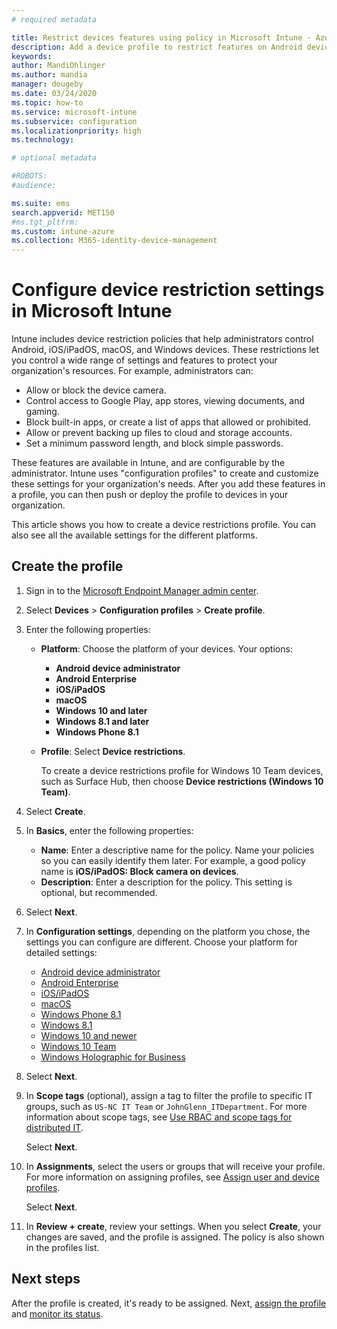 ```yaml
---
# required metadata

title: Restrict devices features using policy in Microsoft Intune - Azure | Microsoft Docs
description: Add a device profile to restrict features on Android device administrator, Android Enterprise, macOS, iOS, iPadOS, Windows Phone, and Windows 10 devices in Microsoft Intune.
keywords:
author: MandiOhlinger
ms.author: mandia
manager: dougeby
ms.date: 03/24/2020
ms.topic: how-to
ms.service: microsoft-intune
ms.subservice: configuration
ms.localizationpriority: high
ms.technology:

# optional metadata

#ROBOTS:
#audience:

ms.suite: ems
search.appverid: MET150
#ms.tgt_pltfrm:
ms.custom: intune-azure
ms.collection: M365-identity-device-management
---
```

 
# Configure device restriction settings in Microsoft Intune

Intune includes device restriction policies that help administrators control Android, iOS/iPadOS, macOS, and Windows devices. These restrictions let you control a wide range of settings and features to protect your organization's resources. For example, administrators can:

- Allow or block the device camera.
- Control access to Google Play, app stores, viewing documents, and gaming.
- Block built-in apps, or create a list of apps that allowed or prohibited.
- Allow or prevent backing up files to cloud and storage accounts.
- Set a minimum password length, and block simple passwords.

These features are available in Intune, and are configurable by the administrator. Intune uses "configuration profiles" to create and customize these settings for your organization's needs. After you add these features in a profile, you can then push or deploy the profile to devices in your organization.

This article shows you how to create a device restrictions profile. You can also see all the available settings for the different platforms.

## Create the profile

1. Sign in to the [Microsoft Endpoint Manager admin center](https://go.microsoft.com/fwlink/?linkid=2109431).
2. Select **Devices** > **Configuration profiles** > **Create profile**.
3. Enter the following properties:

    - **Platform**: Choose the platform of your devices. Your options:  

        - **Android device administrator**
        - **Android Enterprise**
        - **iOS/iPadOS**
        - **macOS**
        - **Windows 10 and later**
        - **Windows 8.1 and later**
        - **Windows Phone 8.1**

    - **Profile**: Select **Device restrictions**.

        To create a device restrictions profile for Windows 10 Team devices, such as Surface Hub, then choose **Device restrictions (Windows 10 Team)**.

4. Select **Create**.
5. In **Basics**, enter the following properties:

    - **Name**: Enter a descriptive name for the policy. Name your policies so you can easily identify them later. For example, a good policy name is **iOS/iPadOS: Block camera on devices**.
    - **Description**: Enter a description for the policy. This setting is optional, but recommended.

6. Select **Next**.

7. In **Configuration settings**, depending on the platform you chose, the settings you can configure are different. Choose your platform for detailed settings:

    - [Android device administrator](device-restrictions-android.md)
    - [Android Enterprise](device-restrictions-android-for-work.md)
    - [iOS/iPadOS](device-restrictions-ios.md)
    - [macOS](device-restrictions-macos.md)
    - [Windows Phone 8.1](device-restrictions-windows-phone-8-1.md)
    - [Windows 8.1](device-restrictions-windows-8-1.md)
    - [Windows 10 and newer](device-restrictions-windows-10.md)
    - [Windows 10 Team](device-restrictions-windows-10-teams.md)
    - [Windows Holographic for Business](device-restrictions-windows-holographic.md)

8. Select **Next**.
9. In **Scope tags** (optional), assign a tag to filter the profile to specific IT groups, such as `US-NC IT Team` or `JohnGlenn_ITDepartment`. For more information about scope tags, see [Use RBAC and scope tags for distributed IT](../fundamentals/scope-tags.md).

    Select **Next**.

10. In **Assignments**, select the users or groups that will receive your profile. For more information on assigning profiles, see [Assign user and device profiles](device-profile-assign.md).

    Select **Next**.

11. In **Review + create**, review your settings. When you select **Create**, your changes are saved, and the profile is assigned. The policy is also shown in the profiles list.

## Next steps

After the profile is created, it's ready to be assigned. Next, [assign the profile](device-profile-assign.md) and [monitor its status](device-profile-monitor.md).

<!--  Removing image as part of design review; retaining source until we known the disposition.

## Example of device restriction settings

In this high-level example, you'll create a device restriction policy that blocks the use of the built-in camera app on Android devices.

![How to disable the camera on Android devices](./media/device-restrictions-configure/disable-android-camera.png)

-->
